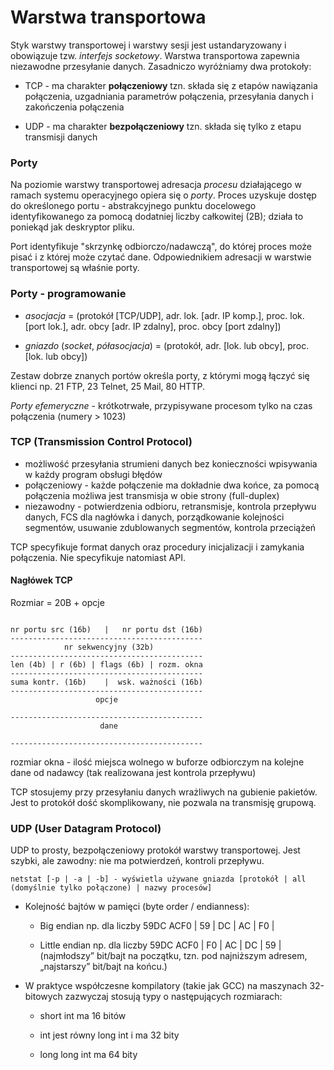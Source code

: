# Warstwa transportowa

Styk warstwy transportowej i warstwy sesji jest ustandaryzowany i obowiązuje tzw. *interfejs
socketowy*. Warstwa transportowa zapewnia niezawodne przesyłanie danych. Zasadniczo wyróżniamy dwa
protokoły:
- TCP - ma charakter **połączeniowy** tzn. składa się z etapów nawiązania połączenia, uzgadniania
  parametrów połączenia, przesyłania danych i zakończenia połączenia

- UDP - ma charakter **bezpołączeniowy** tzn. składa się tylko z etapu transmisji danych


### Porty

Na poziomie warstwy transportowej adresacja *procesu* działającego w ramach systemu operacyjnego
opiera się o *porty*. Proces uzyskuje dostęp do określonego portu - abstrakcyjnego punktu docelowego
identyfikowanego za pomocą dodatniej liczby całkowitej (2B); działa to poniekąd jak deskryptor
pliku.

Port identyfikuje "skrzynkę odbiorczo/nadawczą", do której proces może pisać i z której może czytać
dane. Odpowiednikiem adresacji w warstwie transportowej są właśnie porty.

### Porty - programowanie

* *asocjacja* = (protokół [TCP/UDP], adr. lok. [adr. IP komp.], proc. lok. [port lok.], adr. obcy
[adr. IP zdalny], proc. obcy [port zdalny])

* *gniazdo* (*socket*, *półasocjacja*) = (protokół, adr. [lok. lub obcy], proc. [lok. lub obcy])

Zestaw dobrze znanych portów określa porty, z którymi mogą łączyć się klienci np. 21 FTP, 23 Telnet,
25 Mail, 80 HTTP.

*Porty efemeryczne* - krótkotrwałe, przypisywane procesom tylko na czas połączenia (numery > 1023)

### TCP (Transmission Control Protocol)

* możliwość przesyłania strumieni danych bez konieczności wpisywania w każdy program obsługi błędów
* połączeniowy - każde połączenie ma dokładnie dwa końce, za pomocą połączenia możliwa jest
  transmisja w obie strony (full-duplex)
* niezawodny - potwierdzenia odbioru, retransmisje, kontrola przepływu danych, FCS dla nagłówka i
  danych, porządkowanie kolejności segmentów, usuwanie zdublowanych segmentów, kontrola przeciążeń

TCP specyfikuje format danych oraz procedury inicjalizacji i zamykania połączenia. Nie specyfikuje
natomiast API.

#### Nagłówek TCP
Rozmiar = 20B + opcje
```

nr portu src (16b)   |   nr portu dst (16b)
-------------------------------------------
            nr sekwencyjny (32b)
-------------------------------------------
len (4b) | r (6b) | flags (6b) | rozm. okna
-------------------------------------------
suma kontr. (16b)    |  wsk. ważności (16b)
-------------------------------------------
                   opcje

-------------------------------------------
                    dane

-------------------------------------------
```

rozmiar okna - ilość miejsca wolnego w buforze odbiorczym na kolejne dane od nadawcy (tak
realizowana jest kontrola przepływu)

TCP stosujemy przy przesyłaniu danych wrażliwych na gubienie pakietów. Jest to protokół dość
skomplikowany, nie pozwala na transmisję grupową.

### UDP (User Datagram Protocol)

UDP to prosty, bezpołączeniowy protokół warstwy transportowej. Jest szybki, ale zawodny: nie ma
potwierdzeń, kontroli przepływu.


```
netstat [-p | -a | -b] - wyświetla używane gniazda [protokół | all (domyślnie tylko połączone) | nazwy procesów]
```

* Kolejność bajtów w pamięci (byte order / endianness):
    * Big endian np. dla liczby 59DC ACF0 | 59 | DC | AC | F0 |
    
    * Little endian np. dla liczby 59DC ACF0 | F0 | AC | DC | 59 | (najmłodszy” bit/bajt na
      początku, tzn. pod najniższym adresem, „najstarszy” bit/bajt na końcu.)

* W praktyce współczesne kompilatory (takie jak GCC) na maszynach 32-bitowych zazwyczaj stosują typy
  o następujących rozmiarach:

    * short int ma 16 bitów
    
    * int jest równy long int i ma 32 bity
    
    * long long int ma 64 bity
